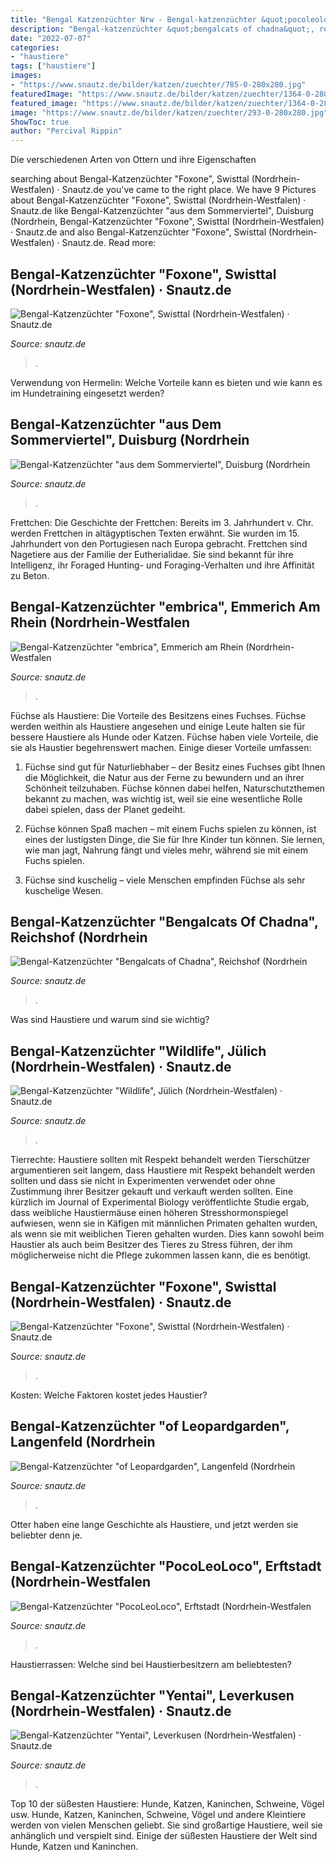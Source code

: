 ```yaml
---
title: "Bengal Katzenzüchter Nrw - Bengal-katzenzüchter &quot;pocoleoloco&quot;, Erftstadt (nordrhein-westfalen"
description: "Bengal-katzenzüchter &quot;bengalcats of chadna&quot;, reichshof (nordrhein"
date: "2022-07-07"
categories:
- "haustiere"
tags: ["haustiere"]
images:
- "https://www.snautz.de/bilder/katzen/zuechter/785-0-280x280.jpg"
featuredImage: "https://www.snautz.de/bilder/katzen/zuechter/1364-0-280x280.jpg"
featured_image: "https://www.snautz.de/bilder/katzen/zuechter/1364-0-280x280.jpg"
image: "https://www.snautz.de/bilder/katzen/zuechter/293-0-280x280.jpg"
ShowToc: true
author: "Percival Rippin"
---
```



Die verschiedenen Arten von Ottern und ihre Eigenschaften

	

		
searching about Bengal-Katzenzüchter &quot;Foxone&quot;, Swisttal (Nordrhein-Westfalen) · Snautz.de you've came to the right place. We have 9 Pictures about Bengal-Katzenzüchter &quot;Foxone&quot;, Swisttal (Nordrhein-Westfalen) · Snautz.de like Bengal-Katzenzüchter &quot;aus dem Sommerviertel&quot;, Duisburg (Nordrhein, Bengal-Katzenzüchter &quot;Foxone&quot;, Swisttal (Nordrhein-Westfalen) · Snautz.de and also Bengal-Katzenzüchter &quot;Foxone&quot;, Swisttal (Nordrhein-Westfalen) · Snautz.de. Read more:
		
    
## Bengal-Katzenzüchter &quot;Foxone&quot;, Swisttal (Nordrhein-Westfalen) · Snautz.de

<img loading=lazy src="https://www.snautz.de/bilder/katzen/zuechter/1364-2-280x280.jpg" onerror="this.onerror=null;this.src='https://tse4.mm.bing.net/th?id=OIP.zEUUPF2NrEgi8qGgAD7F0gAAAA&amp;pid=15.1';" alt="Bengal-Katzenzüchter &quot;Foxone&quot;, Swisttal (Nordrhein-Westfalen) · Snautz.de">

_Source: snautz.de_

>. 

	

Verwendung von Hermelin: Welche Vorteile kann es bieten und wie kann es im Hundetraining eingesetzt werden?

    
## Bengal-Katzenzüchter &quot;aus Dem Sommerviertel&quot;, Duisburg (Nordrhein

<img loading=lazy src="https://www.snautz.de/bilder/katzen/zuechter/1486-0-280x280.jpg" onerror="this.onerror=null;this.src='https://tse1.mm.bing.net/th?id=OIP.wRvVJh7mEuiTgozQLjQaiQAAAA&amp;pid=15.1';" alt="Bengal-Katzenzüchter &quot;aus dem Sommerviertel&quot;, Duisburg (Nordrhein">

_Source: snautz.de_

>. 

	

Frettchen: Die Geschichte der Frettchen: Bereits im 3. Jahrhundert v. Chr. werden Frettchen in altägyptischen Texten erwähnt. Sie wurden im 15. Jahrhundert von den Portugiesen nach Europa gebracht.
Frettchen sind Nagetiere aus der Familie der Eutherialidae. Sie sind bekannt für ihre Intelligenz, ihr Foraged Hunting- und Foraging-Verhalten und ihre Affinität zu Beton.

    
## Bengal-Katzenzüchter &quot;embrica&quot;, Emmerich Am Rhein (Nordrhein-Westfalen

<img loading=lazy src="http://www.snautz.de/bilder/katzen/zuechter/384-0-280x280.jpg" onerror="this.onerror=null;this.src='https://tse1.mm.bing.net/th?id=OIP.C84J9Egz0KIYF531hfm3ewHaE6&amp;pid=15.1';" alt="Bengal-Katzenzüchter &quot;embrica&quot;, Emmerich am Rhein (Nordrhein-Westfalen">

_Source: snautz.de_

>. 

	

Füchse als Haustiere: Die Vorteile des Besitzens eines Fuchses.
Füchse werden weithin als Haustiere angesehen und einige Leute halten sie für bessere Haustiere als Hunde oder Katzen. Füchse haben viele Vorteile, die sie als Haustier begehrenswert machen. Einige dieser Vorteile umfassen:
1) Füchse sind gut für Naturliebhaber – der Besitz eines Fuchses gibt Ihnen die Möglichkeit, die Natur aus der Ferne zu bewundern und an ihrer Schönheit teilzuhaben. Füchse können dabei helfen, Naturschutzthemen bekannt zu machen, was wichtig ist, weil sie eine wesentliche Rolle dabei spielen, dass der Planet gedeiht.

2) Füchse können Spaß machen – mit einem Fuchs spielen zu können, ist eines der lustigsten Dinge, die Sie für Ihre Kinder tun können. Sie lernen, wie man jagt, Nahrung fängt und vieles mehr, während sie mit einem Fuchs spielen.

3) Füchse sind kuschelig – viele Menschen empfinden Füchse als sehr kuschelige Wesen.

    
## Bengal-Katzenzüchter &quot;Bengalcats Of Chadna&quot;, Reichshof (Nordrhein

<img loading=lazy src="http://www.snautz.de/bilder/katzen/zuechter/518-0-280x280.jpg" onerror="this.onerror=null;this.src='https://tse2.mm.bing.net/th?id=OIP.v7r84nQp-SrA3nisTA8o0wAAAA&amp;pid=15.1';" alt="Bengal-Katzenzüchter &quot;Bengalcats of Chadna&quot;, Reichshof (Nordrhein">

_Source: snautz.de_

>. 

	

Was sind Haustiere und warum sind sie wichtig?

    
## Bengal-Katzenzüchter &quot;Wildlife&quot;, Jülich (Nordrhein-Westfalen) · Snautz.de

<img loading=lazy src="https://www.snautz.de/bilder/katzen/zuechter/785-0-280x280.jpg" onerror="this.onerror=null;this.src='https://tse1.mm.bing.net/th?id=OIP.yjxpCj9YfAbS1-PuyXVUWAAAAA&amp;pid=15.1';" alt="Bengal-Katzenzüchter &quot;Wildlife&quot;, Jülich (Nordrhein-Westfalen) · Snautz.de">

_Source: snautz.de_

>. 

	

Tierrechte: Haustiere sollten mit Respekt behandelt werden
Tierschützer argumentieren seit langem, dass Haustiere mit Respekt behandelt werden sollten und dass sie nicht in Experimenten verwendet oder ohne Zustimmung ihrer Besitzer gekauft und verkauft werden sollten. Eine kürzlich im Journal of Experimental Biology veröffentlichte Studie ergab, dass weibliche Haustiermäuse einen höheren Stresshormonspiegel aufwiesen, wenn sie in Käfigen mit männlichen Primaten gehalten wurden, als wenn sie mit weiblichen Tieren gehalten wurden. Dies kann sowohl beim Haustier als auch beim Besitzer des Tieres zu Stress führen, der ihm möglicherweise nicht die Pflege zukommen lassen kann, die es benötigt.

    
## Bengal-Katzenzüchter &quot;Foxone&quot;, Swisttal (Nordrhein-Westfalen) · Snautz.de

<img loading=lazy src="https://www.snautz.de/bilder/katzen/zuechter/1364-0-280x280.jpg" onerror="this.onerror=null;this.src='https://tse2.mm.bing.net/th?id=OIP.RHD5p7cZ8D5d02h5Cslo2wAAAA&amp;pid=15.1';" alt="Bengal-Katzenzüchter &quot;Foxone&quot;, Swisttal (Nordrhein-Westfalen) · Snautz.de">

_Source: snautz.de_

>. 

	

Kosten: Welche Faktoren kostet jedes Haustier?

    
## Bengal-Katzenzüchter &quot;of Leopardgarden&quot;, Langenfeld (Nordrhein

<img loading=lazy src="https://www.snautz.de/bilder/katzen/zuechter/293-0-280x280.jpg" onerror="this.onerror=null;this.src='https://tse3.mm.bing.net/th?id=OIP.L0HnG5FMWCdldmd1i3ewaQAAAA&amp;pid=15.1';" alt="Bengal-Katzenzüchter &quot;of Leopardgarden&quot;, Langenfeld (Nordrhein">

_Source: snautz.de_

>. 

	

Otter haben eine lange Geschichte als Haustiere, und jetzt werden sie beliebter denn je.

    
## Bengal-Katzenzüchter &quot;PocoLeoLoco&quot;, Erftstadt (Nordrhein-Westfalen

<img loading=lazy src="https://www.snautz.de/bilder/katzen/zuechter/1135-0-280x280.jpg" onerror="this.onerror=null;this.src='https://tse2.mm.bing.net/th?id=OIP.1J9PxKqyMSHHNx-bwc0ILQAAAA&amp;pid=15.1';" alt="Bengal-Katzenzüchter &quot;PocoLeoLoco&quot;, Erftstadt (Nordrhein-Westfalen">

_Source: snautz.de_

>. 

	

Haustierrassen: Welche sind bei Haustierbesitzern am beliebtesten?

    
## Bengal-Katzenzüchter &quot;Yentai&quot;, Leverkusen (Nordrhein-Westfalen) · Snautz.de

<img loading=lazy src="https://www.snautz.de/bilder/katzen/zuechter/82-0-280x280.jpg" onerror="this.onerror=null;this.src='https://tse1.mm.bing.net/th?id=OIP.u2h33vICbCPEBEuU8hIrmQAAAA&amp;pid=15.1';" alt="Bengal-Katzenzüchter &quot;Yentai&quot;, Leverkusen (Nordrhein-Westfalen) · Snautz.de">

_Source: snautz.de_

>. 

	

Top 10 der süßesten Haustiere: Hunde, Katzen, Kaninchen, Schweine, Vögel usw.
Hunde, Katzen, Kaninchen, Schweine, Vögel und andere Kleintiere werden von vielen Menschen geliebt. Sie sind großartige Haustiere, weil sie anhänglich und verspielt sind. Einige der süßesten Haustiere der Welt sind Hunde, Katzen und Kaninchen.

